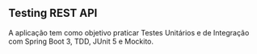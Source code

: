## Testing REST API

A aplicação tem como objetivo praticar Testes Unitários e de Integração com Spring Boot 3, TDD, JUnit 5 e Mockito.